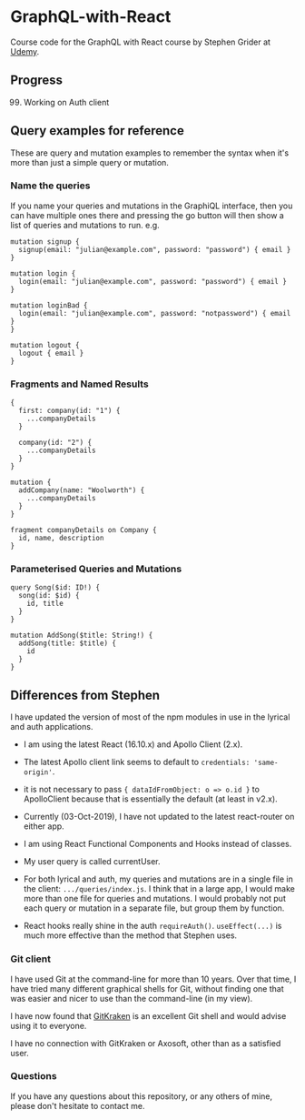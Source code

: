 # GraphQL-with-React

Course code for the GraphQL with React course by Stephen Grider at
[Udemy](https://www.udemy.com/graphql-with-react-course/).

## Progress

99. Working on Auth client

## Query examples for reference

These are query and mutation examples to remember the syntax when it's more than
just a simple query or mutation.

### Name the queries

If you name your queries and mutations in the GraphiQL interface, then you can have
multiple ones there and pressing the go button will then show a list of queries and
mutations to run. e.g.

```
mutation signup {
  signup(email: "julian@example.com", password: "password") { email }
}

mutation login {
  login(email: "julian@example.com", password: "password") { email }
}

mutation loginBad {
  login(email: "julian@example.com", password: "notpassword") { email }
}

mutation logout {
  logout { email }
}
```

### Fragments and Named Results
```
{
  first: company(id: "1") {
    ...companyDetails
  }

  company(id: "2") {
    ...companyDetails
  }
}

mutation {
  addCompany(name: "Woolworth") {
    ...companyDetails
  }
}

fragment companyDetails on Company {
  id, name, description
}
```

### Parameterised Queries and Mutations
```
query Song($id: ID!) {
  song(id: $id) {
    id, title
  }
}

mutation AddSong($title: String!) {
  addSong(title: $title) {
    id
  }
}
```

## Differences from Stephen

I have updated the version of most of the npm modules in use in the lyrical and
auth applications.

* I am using the latest React (16.10.x) and Apollo Client (2.x).

* The latest Apollo client link seems to default to `credentials: 'same-origin'`.

* it is not necessary to pass `{ dataIdFromObject: o => o.id }` to ApolloClient because that is essentially the default (at least in v2.x).

* Currently (03-Oct-2019), I have not updated to the latest react-router on either app.

* I am using React Functional Components and Hooks instead of classes.

* My user query is called currentUser.

* For both lyrical and auth, my queries and mutations are in a single file in the client: `.../queries/index.js`. I think that in a large app, I would make more than one file for queries and mutations. I would probably not put each query or mutation in a separate file, but group them by function.

* React hooks really shine in the auth `requireAuth()`. `useEffect(...)` is much more effective than the method that Stephen uses.

### Git client

I have used Git at the command-line for more than 10 years. Over that time,
I have tried many different graphical shells for Git, without finding one
that was easier and nicer to use than the command-line (in my view).

I have now found that [GitKraken](https://www.gitkraken.com) is an excellent
Git shell and would advise using it to everyone.

I have no connection with GitKraken or Axosoft, other than as a satisfied user.

### Questions

If you have any questions about this repository, or any others of mine, please
don't hesitate to contact me.
